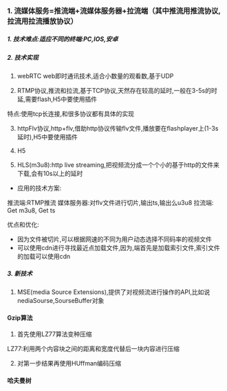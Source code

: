 ### 1. 流媒体服务=推流端+流媒体服务器+拉流端（其中推流用推流协议,拉流用拉流播放协议）

##### 1. 技术难点:适应不同的终端:PC,IOS,安卓

##### 2. 技术实现

1. webRTC web即时通讯技术,适合小数量的观看数,基于UDP

2. RTMP协议,推流和拉流,基于TCP协议,天然存在较高的延时,一般在3-5s的时延,需要flash,H5中要使用插件

特点:使用tcp长连接,和很多协议都有具体的实现

3. httpFlv协议,http+flv,借助http协议传输flv文件,播放要在flashplayer上(1-3s延时),H5中要使用插件

4. H5

5. HLS(m3u8):http live streaming,把视频流分成一个个小的基于http的文件来下载,会有10s以上的延时
* 应用的技术方案:

推流端:RTMP推流
媒体服务器:对flv文件进行切片,输出ts,输出么u3u8
拉流端: Get m3u8, Get ts

优点和优化:

* 因为文件被切片,可以根据网速的不同为用户动态选择不同码率的视频文件
* 可以使用cdn进行寻找最近点加载文件,因为,端首先是加载索引文件,索引文件的加载可以使用cdn

##### 3. 新技术

1. MSE(media Source Extensions),提供了对视频流进行操作的API,比如说nediaSourse,SourseBuffer对象

#### Gzip算法

1. 首先使用LZ77算法变种压缩

LZ77:利用两个内容块之间的距离和宽度代替后一块内容进行压缩

2. 对第一步结果再使用HUffman编码压缩

#### 哈夫曼树

